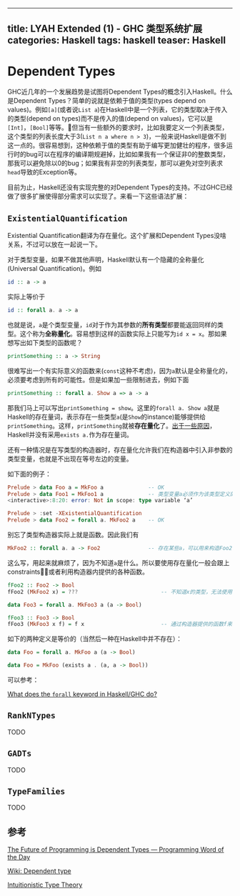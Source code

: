 -----------
title: LYAH Extended (1) - GHC 类型系统扩展
categories: Haskell
tags: haskell
teaser: Haskell
-----------

# Dependent Types


GHC近几年的一个发展趋势是试图将Dependent Types的概念引入Haskell。什么是Dependent Types？简单的说就是依赖于值的类型(types depend on values)。例如`[a]`(或者说`List a`)在Haskell中是一个列表，它的类型取决于传入的类型(depend on types)而不是传入的值(depend on values)，它可以是`[Int]`，`[Bool]`等等。但当有一些额外的要求时，比如我要定义一个列表类型，这个类型的列表长度大于3(`List n a where n > 3`)，一般来说Haskell是做不到这一点的。很容易想到，这种依赖于值的类型有助于编写更加健壮的程序，很多运行时的bug可以在程序的编译期规避掉，比如如果我有一个保证非0的整数类型，那我可以避免除以0的bug；如果我有非空的列表类型，那可以避免对空列表求`head`导致的Exception等。

目前为止，Haskell还没有实现完整的对Dependent Types的支持。不过GHC已经做了很多扩展使得部分需求可以实现了。来看一下这些语法扩展：

## `ExistentialQuantification`
Existential Quantification翻译为存在量化。这个扩展和Dependent Types没啥关系，不过可以放在一起说一下。

对于类型变量，如果不做其他声明，Haskell默认有一个隐藏的全称量化(Universal Quantification)。例如

``` haskell
id :: a -> a
```

实际上等价于

``` haskell
id :: forall a. a -> a
```

也就是说，`a`是个类型变量，`id`对于作为其参数的**所有类型**都要能返回同样的类型。这个称为**全称量化**。容易想到这样的函数实际上只能写为`id x = x`。那如果想写出如下类型的函数呢？

``` haskell
printSomething :: a -> String
```

很难写出一个有实际意义的函数来(`const`这种不考虑)，因为`a`默认是全称量化的，必须要考虑到所有的可能性。但是如果加一些限制进去，例如下面

``` haskell
printSomething :: forall a. Show a => a -> a
```

那我们马上可以写出`printSomething = show`。这里的`forall a. Show a`就是Haskell的存在量词，表示存在一些类型`a`(是`Show`的instance)能够提供给`printSomething`。这样，`printSomething`就被**存在量化**了。[出于一些原因](https://prime.haskell.org/wiki/ExistentialQuantification)，Haskell并没有采用`exists a.`作为存在量词。

还有一种情况是在写类型的构造器时，存在量化允许我们在构造器中引入非参数的类型变量，也就是不出现在等号左边的变量。

如下面的例子：

``` haskell
Prelude > data Foo a = MkFoo a              -- OK
Prelude > data Foo1 = MkFoo1 a              -- 类型变量a必须作为该类型定义的一个参数引入
<interactive>:8:20: error: Not in scope: type variable ‘a’ 

Prelude > :set -XExistentialQuantification
Prelude > data Foo2 = forall a. MkFoo2 a    -- OK
```

别忘了类型构造器实际上就是函数。因此我们有

``` haskell
MkFoo2 :: forall a. a -> Foo2               -- 存在某些a，可以用来构造Foo2
```

这么写，用起来就麻烦了，因为不知道`a`是什么。所以要使用存在量化一般会跟上constraints，或者利用构造器内提供的各种函数。


``` haskell
fFoo2 :: Foo2 -> Bool
fFoo2 (MkFoo2 x) = ???                          -- 不知道x的类型，无法使用

data Foo3 = forall a. MkFoo3 a (a -> Bool)

fFoo3 :: Foo3 -> Bool
fFoo3 (MkFoo3 x f) = f x                        -- 通过构造器提供的函数f来使用x
```

如下的两种定义是等价的（当然后一种在Haskell中并不存在）：

``` haskell
data Foo = forall a. MkFoo a (a -> Bool)

data Foo = MkFoo (exists a . (a, a -> Bool))
```

可以参考：

[What does the `forall` keyword in Haskell/GHC do?](https://stackoverflow.com/questions/3071136/what-does-the-forall-keyword-in-haskell-ghc-do)

## `RankNTypes`
TODO

## `GADTs`
TODO

## `TypeFamilies`
TODO




## 参考

[The Future of Programming is Dependent Types — Programming Word of the Day](https://medium.com/background-thread/the-future-of-programming-is-dependent-types-programming-word-of-the-day-fcd5f2634878)

[Wiki: Dependent type](https://en.wikipedia.org/wiki/Dependent_type)

[Intuitionistic Type Theory](https://plato.stanford.edu/entries/type-theory-intuitionistic/)